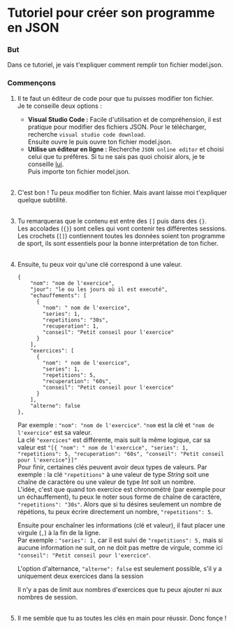# Tutoriel pour créer son programme en JSON

### But

Dans ce tutoriel, je vais t'expliquer comment remplir ton fichier model.json.

### Commençons

1. Il te faut un éditeur de code pour que tu puisses modifier ton fichier.
    <br>Je te conseille deux options :
   - **Visual Studio Code :** Facile d'utilisation et de compréhension, il est pratique pour modifier des fichiers JSON. Pour le télécharger, recherche `visual studio code download`.<br> Ensuite ouvre le puis ouvre ton fichier model.json.
   - **Utilise un éditeur en ligne :** Recherche `JSON online editor` et choisi celui que tu préfères. Si tu ne sais pas quoi choisir alors, je te conseille [lui](https://jsoneditoronline.org/).<br> Puis importe ton fichier model.json.
<br><br>
2. C'est bon ! Tu peux modifier ton fichier. Mais avant laisse moi t'expliquer quelque subtilité.
<br><br>
3. Tu remarqueras que le contenu est entre des `[]` puis dans des `{}`.<br> Les accolades (`{}`) sont celles qui vont contenir tes différentes sessions. Les crochets (`[]`) contiennent toutes les données soient ton programme de sport, ils sont essentiels pour la bonne interprétation de ton ficher.
<br><br>
4. Ensuite, tu peux voir qu'une clé correspond à une valeur.
    ```
    {
        "nom": "nom de l'exercice",
        "jour": "le ou les jours où il est executé",
        "echauffements": [
          {
            "nom": " nom de l'exercice",
            "series": 1,
            "repetitions": "30s",
            "recuperation": 1,
            "conseil": "Petit conseil pour l'exercice"
          }
        ],
        "exercices": [
          {
            "nom": " nom de l'exercice",
            "series": 1,
            "repetitions": 5,
            "recuperation": "60s",
            "conseil": "Petit conseil pour l'exercice"
          }
        ],
        "alterne": false
    },
    ```
    Par exemple : `"nom": "nom de l'exercice"`. `"nom` est la clé et `"nom de l'exercice"` est sa valeur.
    <br>La clé `"exercices"` est différente, mais suit la même logique, car sa valeur est `"[{
    "nom": " nom de l'exercice", "series": 1, "repetitions": 5, "recuperation": "60s", "conseil": "Petit conseil pour l'exercice"}]"`
    <br>Pour finir, certaines clés peuvent avoir deux types de valeurs. Par exemple : la clé `"repetitions"` à une valeur de type *String* soit une chaîne de caractère ou une valeur de type *Int* soit un nombre. <br>L'idée, c'est que quand ton exercice est chronométré (par exemple pour un échauffement), tu peux le noter sous forme de chaîne de caractère, `"repetitions": "30s"`. Alors que si tu désires seulement un nombre de répétions, tu peux écrire directement un nombre, `"repetitions": 5`.
    
    Ensuite pour enchaîner les informations (clé et valeur), il faut placer une virgule (`,`) à la fin de la ligne.
    <br>Par exemple : `"series": 1,` car il est suivi de `"repetitions": 5,` mais si aucune information ne suit, on ne doit pas mettre de virgule, comme ici `"conseil": "Petit conseil pour l'exercice"`.
    
    L'option d'alternance, `"alterne": false` est seulement possible, s'il y a uniquement deux exercices dans la session

    Il n'y a pas de limit aux nombres d'exercices que tu peux ajouter ni aux nombres de session.
<br><br>
5. Il me semble que tu as toutes les clés en main pour réussir. Donc fonçe !